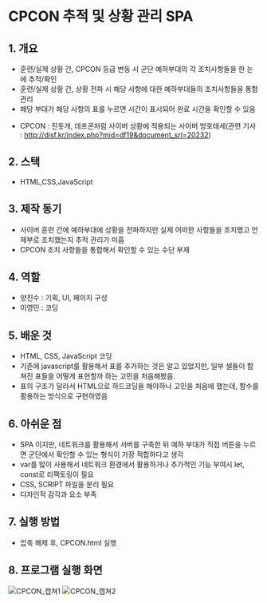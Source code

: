 # CPCON 추적 및 상황 관리 SPA
## 1. 개요
- 훈련/실제 상황 간, CPCON 등급 변동 시 군단 예하부대의 각 조치사항들을 한 눈에 추적/확인
- 훈련/실제 상황 간, 상황 전파 시 해당 사항에 대한 예하부대들의 조치사항들을 통합관리
- 해당 부대가 해당 사항의 표를 누르면 시간이 표시되어 완료 시간을 확인할 수 있음
* CPCON : 진돗개, 데프콘처럼 사이버 상황에 적용되는 사이버 방호태세(관련 기사 : http://disf.kr/index.php?mid=df19&document_srl=20232)

## 2. 스택
- HTML,CSS,JavaScript

## 3. 제작 동기
- 사이버 훈련 간에 예하부대에 상황을 전파하지만 실제 어떠한 사항들을 조치했고 언제부로 조치했는지 추적 관리가 미흡
- CPCON 조치 사항들을 통합해서 확인할 수 있는 수단 부재

## 4. 역할
- 양진수 : 기획, UI, 페이지 구성
- 이영민 : 코딩

## 5. 배운 것
- HTML, CSS, JavaScript 코딩
- 기존에 javascript를 활용해서 표를 추가하는 것은 알고 있었지만, 일부 셀들이 합쳐진 표들을 어떻게 표현할까 하는 고민을 처음해봤음.
- 표의 구조가 달라서 HTML으로 하드코딩을 해야하나 고민을 처음에 했는데, 함수를 활용하는 방식으로 구현하였음

## 6. 아쉬운 점
- SPA 이지만, 네트워크를 활용해서 서버를 구축한 뒤 예하 부대가 직접 버튼을 누르면 군단에서 확인할 수 있는 형식이 가장 적합하다고 생각
- var를 많이 사용해서 네트워크 환경에서 활용하거나 추가적인 기능 부여시 let, const로 리팩토링이 필요
- CSS, SCRIPT 파일을 분리 필요
- 디자인적 감각과 요소 부족

## 7. 실행 방법
- 압축 해제 후, CPCON.html 실행

## 8. 프로그램 실행 화면

![CPCON_캡쳐1](https://user-images.githubusercontent.com/85774577/221391161-ea7d5ef8-3b04-4f22-9f79-2024c0985878.png)
![CPCON_캡쳐2](https://user-images.githubusercontent.com/85774577/221391166-439b4d0f-a9b8-41ef-9a35-24f90c5f5847.png)
